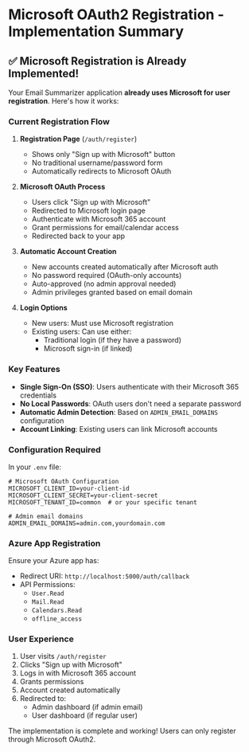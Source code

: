 # Microsoft OAuth2 Registration - Implementation Summary

## ✅ Microsoft Registration is Already Implemented!

Your Email Summarizer application **already uses Microsoft for user registration**. Here's how it works:

### Current Registration Flow

1. **Registration Page** (`/auth/register`)
   - Shows only "Sign up with Microsoft" button
   - No traditional username/password form
   - Automatically redirects to Microsoft OAuth

2. **Microsoft OAuth Process**
   - Users click "Sign up with Microsoft"
   - Redirected to Microsoft login page
   - Authenticate with Microsoft 365 account
   - Grant permissions for email/calendar access
   - Redirected back to your app

3. **Automatic Account Creation**
   - New accounts created automatically after Microsoft auth
   - No password required (OAuth-only accounts)
   - Auto-approved (no admin approval needed)
   - Admin privileges granted based on email domain

4. **Login Options**
   - New users: Must use Microsoft registration
   - Existing users: Can use either:
     - Traditional login (if they have a password)
     - Microsoft sign-in (if linked)

### Key Features

- **Single Sign-On (SSO)**: Users authenticate with their Microsoft 365 credentials
- **No Local Passwords**: OAuth users don't need a separate password
- **Automatic Admin Detection**: Based on `ADMIN_EMAIL_DOMAINS` configuration
- **Account Linking**: Existing users can link Microsoft accounts

### Configuration Required

In your `.env` file:
```env
# Microsoft OAuth Configuration
MICROSOFT_CLIENT_ID=your-client-id
MICROSOFT_CLIENT_SECRET=your-client-secret
MICROSOFT_TENANT_ID=common  # or your specific tenant

# Admin email domains
ADMIN_EMAIL_DOMAINS=admin.com,yourdomain.com
```

### Azure App Registration

Ensure your Azure app has:
- Redirect URI: `http://localhost:5000/auth/callback`
- API Permissions:
  - `User.Read`
  - `Mail.Read`
  - `Calendars.Read`
  - `offline_access`

### User Experience

1. User visits `/auth/register`
2. Clicks "Sign up with Microsoft"
3. Logs in with Microsoft 365 account
4. Grants permissions
5. Account created automatically
6. Redirected to:
   - Admin dashboard (if admin email)
   - User dashboard (if regular user)

The implementation is complete and working! Users can only register through Microsoft OAuth2.
